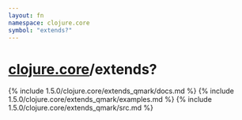 ```yaml
---
layout: fn
namespace: clojure.core
symbol: "extends?"
---
```


# [clojure.core](../)/extends?

{% include 1.5.0/clojure.core/extends_qmark/docs.md %}
{% include 1.5.0/clojure.core/extends_qmark/examples.md %}
{% include 1.5.0/clojure.core/extends_qmark/src.md %}

